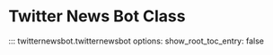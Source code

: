 # Twitter News Bot Class
::: twitternewsbot.twitternewsbot
    options:
        show_root_toc_entry: false